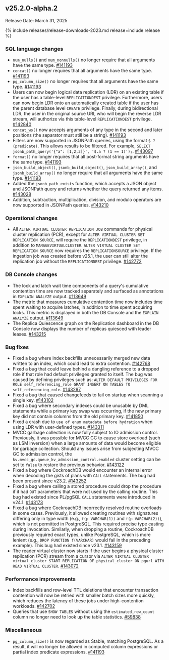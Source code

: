 ## v25.2.0-alpha.2 

Release Date: March 31, 2025

{% include releases/release-downloads-2023.md release=include.release %}

<h3 id="v25-2-0-alpha-2-sql-language-changes">SQL language changes</h3>

- `num_nulls()` and `num_nonnulls()` no longer require that all arguments have the same type.
 [#141193][#141193]
- `concat()` no longer requires that all arguments have the same type.
 [#141193][#141193]
- `pg_column_size()` no longer requires that all arguments have the same type.
 [#141193][#141193]
- Users can now begin logical data replication (LDR) on an existing table if the user has a table-level `REPLICATIONDEST` privilege. Furthermore, users can now begin LDR onto an automatically created table if the user has the parent database level `CREATE` privilege. Finally, during bidirectional LDR, the user in the original source URI, who will begin the reverse LDR stream, will authorize via this table-level `REPLICATIONDEST` privilege.
 [#142840][#142840]
- `concat_ws()` now accepts arguments of any type in the second and later positions (the separator must still be a string).
 [#141193][#141193]
- Filters are now supported in JSONPath queries, using the format `$ ? (predicate)`. This allows results to be filtered. For example, `SELECT jsonb_path_query('{"a": [1,2,3]}', '$.a ? (1 == 1)');`.
 [#143097][#143097]
- `format()` no longer requires that all post-format string arguments have the same type.
 [#141193][#141193]
- `json_build_object()`, `jsonb_build_object()`, `json_build_array()`, and `jsonb_build_array()` no longer require that all arguments have the same type.
 [#141193][#141193]
- Added the `jsonb_path_exists` function, which accepts a JSON object and JSONPath query and returns whether the query returned any items.
 [#143028][#143028]
- Addition, subtraction, multiplication, division, and modulo operators are now supported in JSONPath queries.
 [#143210][#143210]

<h3 id="v25-2-0-alpha-2-operational-changes">Operational changes</h3>

- All `ALTER VIRTUAL CLUSTER REPLICATION JOB` commands for physical cluster replication (PCR), except for `ALTER VIRTUAL CLUSTER SET REPLICATION SOURCE`, will require the `REPLICATIONDEST` privilege, in addition to `MANAGEVIRTUALCLUSTER`. `ALTER VIRTUAL CLUSTER SET REPLICATION SOURCE` now requires the `REPLICATIONSOURCE` privilege. If the ingestion job was created before v25.1, the user can still alter the replication job without the `REPLICATIONDEST` privilege.
 [#142772][#142772]

<h3 id="v25-2-0-alpha-2-db-console-changes">DB Console changes</h3>

- The lock and latch wait time components of a query's cumulative contention time are now tracked separately and surfaced as annotations in `EXPLAIN ANALYZE` output.
 [#113649][#113649]
- The metric that measures cumulative contention time now includes time spent waiting to acquire latches, in addition to time spent acquiring locks. This metric is displayed in both the DB Console and the `EXPLAIN ANALYZE` output.
 [#113649][#113649]
- The Replica Quiescence graph on the Replication dashboard in the DB Console now displays the number of replicas quiesced with leader leases. [#143215][#143215]

<h3 id="v25-2-0-alpha-2-bug-fixes">Bug fixes</h3>

- Fixed a bug where index backfills unnecessarily merged new data written to an index, which could lead to extra contention.
 [#142768][#142768]
- Fixed a bug that could leave behind a dangling reference to a dropped role if that role had default privileges granted to itself. The bug was caused by defining privileges such as: `ALTER DEFAULT
  PRIVILEGES FOR ROLE self_referencing_role GRANT INSERT ON TABLES TO self_referencing_role`. [#143287][#143287]
- Fixed a bug that caused changefeeds to fail on startup when scanning a single key.
 [#143102][#143102]
- Fixed a bug where secondary indexes could be unusable by DML statements while a primary key swap was occurring, if the new primary key did not contain columns from the old primary key.
 [#141850][#141850]
- Fixed a crash due to `use of enum metadata before hydration` when using LDR with user-defined types. [#143311][#143311]
- MVCC garbage collection is now fully subject to IO admission control. Previously, it was possible for MVCC GC to cause store overload (such as LSM inversion) when a large amounts of data would become eligible for garbage collection. Should any issues arise from subjecting MVCC GC to admission control, the `kv.mvcc_gc.queue_kv_admission_control.enabled` cluster setting can be set to `false` to restore the previous behavior. [#143122][#143122]
- Fixed a bug where CockroachDB would encounter an internal error when decoding the gists of plans with `CALL` statements. The bug had been present since v23.2.
 [#143252][#143252]
- Fixed a bug where calling a stored procedure could drop the procedure if it had `OUT` parameters that were not used by the calling routine. This bug had existed since PL/pgSQL `CALL` statements were introduced in v24.1.
 [#143173][#143173]
- Fixed a bug where CockroachDB incorrectly resolved routine overloads in some cases. Previously, it allowed creating routines with signatures differing only in type width (e.g., `f(p VARCHAR(1))` and `f(p VARCHAR(2))`), which is not permitted in PostgreSQL. This required precise type casting during invocation. Similarly, when dropping a routine, CockroachDB previously required exact types, unlike PostgreSQL, which is more lenient (e.g., `DROP FUNCTION f(VARCHAR)` would fail in the preceding example). This bug had existed since v23.1.
 [#143159][#143159]
- The reader virtual cluster now starts if the user begins a physical cluster replication (PCR) stream from a cursor via `ALTER VIRTUAL CLUSTER virtual_cluster START REPLICATION OF physical_cluster ON pgurl WITH READ VIRTUAL CLUSTER`.
 [#143072][#143072]

<h3 id="v25-2-0-alpha-2-performance-improvements">Performance improvements</h3>

- Index backfills and row-level TTL deletions that encounter transaction contention will now be retried with smaller batch sizes more quickly, which reduces the latency of these jobs under high-contention workloads.
 [#142702][#142702]
- Queries that use `SHOW TABLES` without using the `estimated_row_count` column no longer need to look up the table statistics.
 [#59838][#59838]

<h3 id="v25-2-0-alpha-2-miscellaneous">Miscellaneous</h3>

- `pg_column_size()` is now regarded as Stable, matching PostgreSQL. As a result, it will no longer be allowed in computed column expressions or partial index predicate expressions.
 [#141193][#141193]


[#143287]: https://github.com/cockroachdb/cockroach/pull/143287
[#143122]: https://github.com/cockroachdb/cockroach/pull/143122
[#59838]: https://github.com/cockroachdb/cockroach/pull/59838
[#142772]: https://github.com/cockroachdb/cockroach/pull/142772
[#113649]: https://github.com/cockroachdb/cockroach/pull/113649
[#143159]: https://github.com/cockroachdb/cockroach/pull/143159
[#141193]: https://github.com/cockroachdb/cockroach/pull/141193
[#143210]: https://github.com/cockroachdb/cockroach/pull/143210
[#143215]: https://github.com/cockroachdb/cockroach/pull/143215
[#143102]: https://github.com/cockroachdb/cockroach/pull/143102
[#143311]: https://github.com/cockroachdb/cockroach/pull/143311
[#143173]: https://github.com/cockroachdb/cockroach/pull/143173
[#143072]: https://github.com/cockroachdb/cockroach/pull/143072
[#142840]: https://github.com/cockroachdb/cockroach/pull/142840
[#143097]: https://github.com/cockroachdb/cockroach/pull/143097
[#141850]: https://github.com/cockroachdb/cockroach/pull/141850
[#143252]: https://github.com/cockroachdb/cockroach/pull/143252
[#142702]: https://github.com/cockroachdb/cockroach/pull/142702
[#143028]: https://github.com/cockroachdb/cockroach/pull/143028
[#142768]: https://github.com/cockroachdb/cockroach/pull/142768

